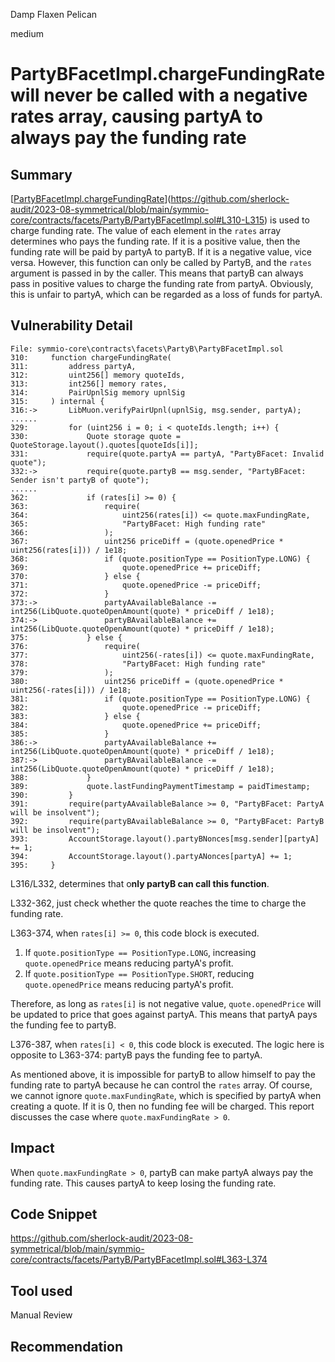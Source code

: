 Damp Flaxen Pelican

medium

# PartyBFacetImpl.chargeFundingRate will never be called with a negative rates array, causing partyA to always pay the funding rate
## Summary

[[PartyBFacetImpl.chargeFundingRate](https://github.com/sherlock-audit/2023-08-symmetrical/blob/main/symmio-core/contracts/facets/PartyB/PartyBFacetImpl.sol#L310-L315)](https://github.com/sherlock-audit/2023-08-symmetrical/blob/main/symmio-core/contracts/facets/PartyB/PartyBFacetImpl.sol#L310-L315) is used to charge funding rate. The value of each element in the `rates` array determines who pays the funding rate. If it is a positive value, then the funding rate will be paid by partyA to partyB. If it is a negative value, vice versa. However, this function can only be called by PartyB, and the `rates` argument is passed in by the caller. This means that partyB can always pass in positive values to charge the funding rate from partyA. Obviously, this is unfair to partyA, which can be regarded as a loss of funds for partyA.

## Vulnerability Detail

```solidity
File: symmio-core\contracts\facets\PartyB\PartyBFacetImpl.sol
310:     function chargeFundingRate(
311:         address partyA,
312:         uint256[] memory quoteIds,
313:         int256[] memory rates,
314:         PairUpnlSig memory upnlSig
315:     ) internal {
316:->       LibMuon.verifyPairUpnl(upnlSig, msg.sender, partyA);
......
329:         for (uint256 i = 0; i < quoteIds.length; i++) {
330:             Quote storage quote = QuoteStorage.layout().quotes[quoteIds[i]];
331:             require(quote.partyA == partyA, "PartyBFacet: Invalid quote");
332:->           require(quote.partyB == msg.sender, "PartyBFacet: Sender isn't partyB of quote");
......
362:             if (rates[i] >= 0) {
363:                 require(
364:                     uint256(rates[i]) <= quote.maxFundingRate,
365:                     "PartyBFacet: High funding rate"
366:                 );
367:                 uint256 priceDiff = (quote.openedPrice * uint256(rates[i])) / 1e18;
368:                 if (quote.positionType == PositionType.LONG) {
369:                     quote.openedPrice += priceDiff;
370:                 } else {
371:                     quote.openedPrice -= priceDiff;
372:                 }
373:->               partyAAvailableBalance -= int256(LibQuote.quoteOpenAmount(quote) * priceDiff / 1e18);
374:->               partyBAvailableBalance += int256(LibQuote.quoteOpenAmount(quote) * priceDiff / 1e18);
375:             } else {
376:                 require(
377:                     uint256(-rates[i]) <= quote.maxFundingRate,
378:                     "PartyBFacet: High funding rate"
379:                 );
380:                 uint256 priceDiff = (quote.openedPrice * uint256(-rates[i])) / 1e18;
381:                 if (quote.positionType == PositionType.LONG) {
382:                     quote.openedPrice -= priceDiff;
383:                 } else {
384:                     quote.openedPrice += priceDiff;
385:                 }
386:->               partyAAvailableBalance += int256(LibQuote.quoteOpenAmount(quote) * priceDiff / 1e18);
387:->               partyBAvailableBalance -= int256(LibQuote.quoteOpenAmount(quote) * priceDiff / 1e18);
388:             }
389:             quote.lastFundingPaymentTimestamp = paidTimestamp;
390:         }
391:         require(partyAAvailableBalance >= 0, "PartyBFacet: PartyA will be insolvent");
392:         require(partyBAvailableBalance >= 0, "PartyBFacet: PartyB will be insolvent");
393:         AccountStorage.layout().partyBNonces[msg.sender][partyA] += 1;
394:         AccountStorage.layout().partyANonces[partyA] += 1;
395:     }
```

L316/L332, determines that o**nly partyB can call this function**.

L332-362, just check whether the quote reaches the time to charge the funding rate.

L363-374, when `rates[i] >= 0`, this code block is executed.

1.  If `quote.positionType == PositionType.LONG`, increasing `quote.openedPrice` means reducing partyA's profit.
2.  If `quote.positionType == PositionType.SHORT`, reducing `quote.openedPrice` means reducing partyA's profit.

Therefore, as long as `rates[i]` is not negative value, `quote.openedPrice` will be updated to price that goes against partyA. This means that partyA pays the funding fee to partyB.

L376-387, when `rates[i] < 0`, this code block is executed. The logic here is opposite to L363-374: partyB pays the funding fee to partyA.

As mentioned above, it is impossible for partyB to allow himself to pay the funding rate to partyA because he can control the `rates` array. Of course, we cannot ignore `quote.maxFundingRate`, which is specified by partyA when creating a quote. If it is 0, then no funding fee will be charged. This report discusses the case where `quote.maxFundingRate > 0`.

## Impact

When `quote.maxFundingRate > 0`, partyB can make partyA always pay the funding rate. This causes partyA to keep losing the funding rate.

## Code Snippet

https://github.com/sherlock-audit/2023-08-symmetrical/blob/main/symmio-core/contracts/facets/PartyB/PartyBFacetImpl.sol#L363-L374

## Tool used

Manual Review

## Recommendation